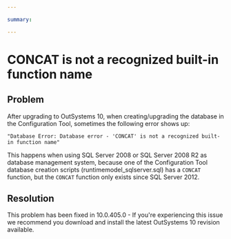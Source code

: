 ```yaml
---

summary: 

---
```


# CONCAT is not a recognized built-in function name

## Problem

After upgrading to OutSystems 10, when creating/upgrading the database in the Configuration Tool, sometimes the following error shows up:

`"Database Error: Database error - 'CONCAT' is not a recognized built-in function name"`

This happens when using SQL Server 2008 or SQL Server 2008 R2 as database management system, because one of the Configuration Tool database creation scripts (runtimemodel_sqlserver.sql) has a `CONCAT` function, but the `CONCAT` function only exists since SQL Server 2012.

## Resolution

This problem has been fixed in 10.0.405.0 - If you're experiencing this issue we recommend you download and install the latest OutSystems 10 revision available.


